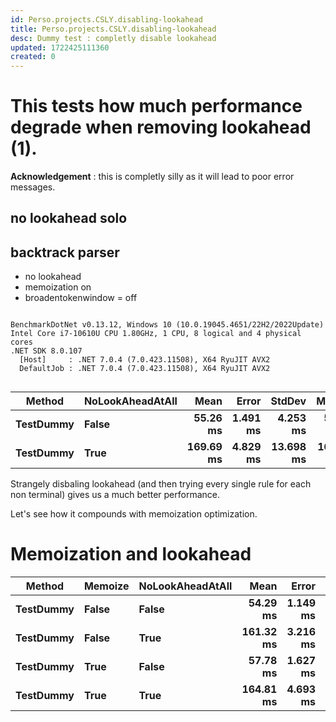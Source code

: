```yaml
---
id: Perso.projects.CSLY.disabling-lookahead
title: Perso.projects.CSLY.disabling-lookahead
desc: Dummy test : completly disable lookahead
updated: 1722425111360
created: 0
---
```

# This tests how much performance degrade when removing lookahead (1).


**Acknowledgement** : this is completly silly as it will lead to poor error messages.

## no lookahead solo

## backtrack parser

 - no lookahead
 - memoization on
 - broadentokenwindow = off

```

BenchmarkDotNet v0.13.12, Windows 10 (10.0.19045.4651/22H2/2022Update)
Intel Core i7-10610U CPU 1.80GHz, 1 CPU, 8 logical and 4 physical cores
.NET SDK 8.0.107
  [Host]     : .NET 7.0.4 (7.0.423.11508), X64 RyuJIT AVX2
  DefaultJob : .NET 7.0.4 (7.0.423.11508), X64 RyuJIT AVX2


```
| Method    | NoLookAheadAtAll | Mean      | Error    | StdDev    | Median    | Gen0       | Gen1      | Gen2      | Allocated |
|---------- |----------------- |----------:|---------:|----------:|----------:|-----------:|----------:|----------:|----------:|
| **TestDummy** | **False**            |  **55.26 ms** | **1.491 ms** |  **4.253 ms** |  **54.85 ms** |  **5333.3333** | **3222.2222** | **2555.5556** |  **34.79 MB** |
| **TestDummy** | **True**             | **169.69 ms** | **4.829 ms** | **13.698 ms** | **165.66 ms** | **14000.0000** | **5000.0000** | **3333.3333** | **137.89 MB** |


Strangely disbaling lookahead (and then trying every single rule for each non terminal) gives us a much better performance. 

Let's see how it compounds with memoization optimization.

# Memoization and lookahead

| Method    | Memoize | NoLookAheadAtAll | Mean      | Error    | StdDev    | Gen0       | Gen1      | Gen2      | Allocated |
|---------- |-------- |----------------- |----------:|---------:|----------:|-----------:|----------:|----------:|----------:|
| **TestDummy** | **False**   | **False**            |  **54.29 ms** | **1.149 ms** |  **3.335 ms** |  **5333.3333** | **3222.2222** | **2555.5556** |  **34.79 MB** |
| **TestDummy** | **False**   | **True**             | **161.32 ms** | **3.216 ms** |  **8.585 ms** | **15000.0000** | **5666.6667** | **4333.3333** | **137.89 MB** |
| **TestDummy** | **True**    | **False**            |  **57.78 ms** | **1.627 ms** |  **4.668 ms** |  **5333.3333** | **3111.1111** | **2555.5556** |  **34.79 MB** |
| **TestDummy** | **True**    | **True**             | **164.81 ms** | **4.693 ms** | **13.616 ms** | **14000.0000** | **4666.6667** | **3333.3333** | **137.89 MB** |
